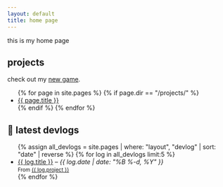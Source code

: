 ```yaml
---
layout: default
title: home page
---
```


this is my home page

## projects

check out my [new game](/projects/new.md).

<ul>
  {% for page in site.pages %}
    {% if page.dir == "/projects/" %}
      <li><a href="{{ page.url }}">{{ page.title }}</a></li>
    {% endif %}
  {% endfor %}
</ul>

## 📝 latest devlogs

<ul>
  {% assign all_devlogs = site.pages | where: "layout", "devlog" | sort: "date" | reverse %}
  {% for log in all_devlogs limit:5 %}
    <li>
      <a href="{{ log.url }}">{{ log.title }}</a>
      – <em>{{ log.date | date: "%B %-d, %Y" }}</em>
      <br><small>From <a href="/projects/{{ log.project }}">{{ log.project }}</a></small>
    </li>
  {% endfor %}
</ul>
